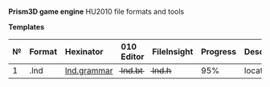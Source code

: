 
**Prism3D game engine**
HU2010 file formats and tools

****Templates****

| № | Format        |   Hexinator  | 010 Editor  | FileInsight |  Progress   | Description |
| :--- | :--------- | :----------- | :---------- | :---------- | :---------- |:---------- |
| 1 | .lnd        | [lnd.grammar](https://github.com/AdsZero/Prism3D-File-Formats-HU2010-/tree/main/templates/hexinator/lnd.grammar) | l̶n̶d̶.̶b̶t̶  |  l̶n̶d̶.̶h̶  |  95%  |  location  |
